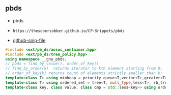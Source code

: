 
## pbds

- pbds
- ```
  https://thesobersobber.github.io/CP-Snippets/pbds
  ```
- [github-snip-file](https://github.com/theSoberSobber/CP-Snippets/blob/main/snippets.json#L1069)

```cpp
#include <ext/pb_ds/assoc_container.hpp>
#include <ext/pb_ds/tree_policy.hpp>
using namespace __gnu_pbds;
// pbds = find_by_value(), order_of_key()
// find_by_order(k)  returns iterator to kth element starting from 0;
// order_of_key(k) returns count of elements strictly smaller than k;
template<class T> using minheap = priority_queue<T,vector<T>,greater<T> >; 
template<class T> using ordered_set = tree<T, null_type,less<T>, rb_tree_tag, tree_order_statistics_node_update> ;
template<class key, class value, class cmp = std::less<key>> using ordered_map = tree<key, value, cmp, rb_tree_tag, tree_order_statistics_node_update>;
```
